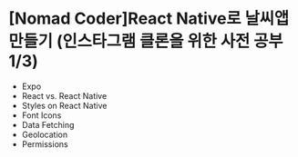 # [Nomad Coder]React Native로 날씨앱 만들기 (인스타그램 클론을 위한 사전 공부 1/3)
- Expo
- React vs. React Native
- Styles on React Native
- Font Icons
- Data Fetching
- Geolocation
- Permissions
